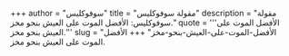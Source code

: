 +++
author = "سوفوكليس"
title = "مقولة سوفوكليس"
description = "مقولة سوفوكليس: الأفضل الموت على العيش بنحو مخز."
quote = '''الأفضل الموت على العيش بنحو مخز.''' 
slug = "الأفضل-الموت-على-العيش-بنحو-مخز"
+++
الأفضل الموت على العيش بنحو مخز.
